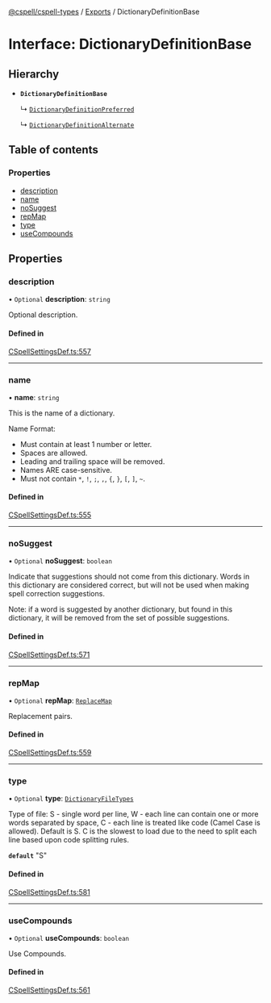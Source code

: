 [@cspell/cspell-types](../README.md) / [Exports](../modules.md) / DictionaryDefinitionBase

# Interface: DictionaryDefinitionBase

## Hierarchy

- **`DictionaryDefinitionBase`**

  ↳ [`DictionaryDefinitionPreferred`](DictionaryDefinitionPreferred.md)

  ↳ [`DictionaryDefinitionAlternate`](DictionaryDefinitionAlternate.md)

## Table of contents

### Properties

- [description](DictionaryDefinitionBase.md#description)
- [name](DictionaryDefinitionBase.md#name)
- [noSuggest](DictionaryDefinitionBase.md#nosuggest)
- [repMap](DictionaryDefinitionBase.md#repmap)
- [type](DictionaryDefinitionBase.md#type)
- [useCompounds](DictionaryDefinitionBase.md#usecompounds)

## Properties

### description

• `Optional` **description**: `string`

Optional description.

#### Defined in

[CSpellSettingsDef.ts:557](https://github.com/streetsidesoftware/cspell/blob/c27229b/packages/cspell-types/src/CSpellSettingsDef.ts#L557)

___

### name

• **name**: `string`

This is the name of a dictionary.

Name Format:
- Must contain at least 1 number or letter.
- Spaces are allowed.
- Leading and trailing space will be removed.
- Names ARE case-sensitive.
- Must not contain `*`, `!`, `;`, `,`, `{`, `}`, `[`, `]`, `~`.

#### Defined in

[CSpellSettingsDef.ts:555](https://github.com/streetsidesoftware/cspell/blob/c27229b/packages/cspell-types/src/CSpellSettingsDef.ts#L555)

___

### noSuggest

• `Optional` **noSuggest**: `boolean`

Indicate that suggestions should not come from this dictionary.
Words in this dictionary are considered correct, but will not be
used when making spell correction suggestions.

Note: if a word is suggested by another dictionary, but found in
this dictionary, it will be removed from the set of
possible suggestions.

#### Defined in

[CSpellSettingsDef.ts:571](https://github.com/streetsidesoftware/cspell/blob/c27229b/packages/cspell-types/src/CSpellSettingsDef.ts#L571)

___

### repMap

• `Optional` **repMap**: [`ReplaceMap`](../modules.md#replacemap)

Replacement pairs.

#### Defined in

[CSpellSettingsDef.ts:559](https://github.com/streetsidesoftware/cspell/blob/c27229b/packages/cspell-types/src/CSpellSettingsDef.ts#L559)

___

### type

• `Optional` **type**: [`DictionaryFileTypes`](../modules.md#dictionaryfiletypes)

Type of file:
S - single word per line,
W - each line can contain one or more words separated by space,
C - each line is treated like code (Camel Case is allowed).
Default is S.
C is the slowest to load due to the need to split each line based upon code splitting rules.

**`default`** "S"

#### Defined in

[CSpellSettingsDef.ts:581](https://github.com/streetsidesoftware/cspell/blob/c27229b/packages/cspell-types/src/CSpellSettingsDef.ts#L581)

___

### useCompounds

• `Optional` **useCompounds**: `boolean`

Use Compounds.

#### Defined in

[CSpellSettingsDef.ts:561](https://github.com/streetsidesoftware/cspell/blob/c27229b/packages/cspell-types/src/CSpellSettingsDef.ts#L561)
